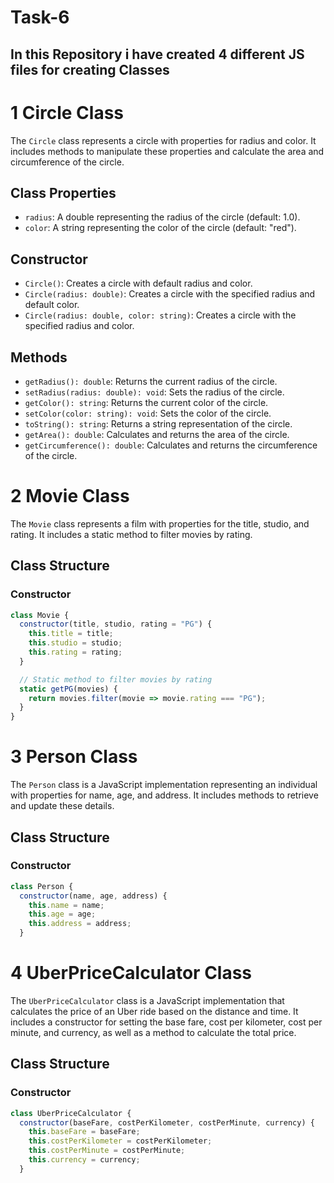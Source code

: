 # Task-6

## In this Repository i have created 4 different JS files for creating Classes



# 1 Circle Class

The `Circle` class represents a circle with properties for radius and color. It includes methods to manipulate these properties and calculate the area and circumference of the circle.

## Class Properties

- `radius`: A double representing the radius of the circle (default: 1.0).
- `color`: A string representing the color of the circle (default: "red").

## Constructor

- `Circle()`: Creates a circle with default radius and color.
- `Circle(radius: double)`: Creates a circle with the specified radius and default color.
- `Circle(radius: double, color: string)`: Creates a circle with the specified radius and color.

## Methods

- `getRadius(): double`: Returns the current radius of the circle.
- `setRadius(radius: double): void`: Sets the radius of the circle.
- `getColor(): string`: Returns the current color of the circle.
- `setColor(color: string): void`: Sets the color of the circle.
- `toString(): string`: Returns a string representation of the circle.
- `getArea(): double`: Calculates and returns the area of the circle.
- `getCircumference(): double`: Calculates and returns the circumference of the circle.


# 2 Movie Class

The `Movie` class represents a film with properties for the title, studio, and rating. It includes a static method to filter movies by rating.

## Class Structure

### Constructor

```javascript
class Movie {
  constructor(title, studio, rating = "PG") {
    this.title = title;
    this.studio = studio;
    this.rating = rating;
  }

  // Static method to filter movies by rating
  static getPG(movies) {
    return movies.filter(movie => movie.rating === "PG");
  }
}
```
# 3 Person Class

The `Person` class is a JavaScript implementation representing an individual with properties for name, age, and address. It includes methods to retrieve and update these details.

## Class Structure

### Constructor

```javascript
class Person {
  constructor(name, age, address) {
    this.name = name;
    this.age = age;
    this.address = address;
  }
```
# 4 UberPriceCalculator Class

The `UberPriceCalculator` class is a JavaScript implementation that calculates the price of an Uber ride based on the distance and time. It includes a constructor for setting the base fare, cost per kilometer, cost per minute, and currency, as well as a method to calculate the total price.

## Class Structure

### Constructor

```javascript
class UberPriceCalculator {
  constructor(baseFare, costPerKilometer, costPerMinute, currency) {
    this.baseFare = baseFare;
    this.costPerKilometer = costPerKilometer;
    this.costPerMinute = costPerMinute;
    this.currency = currency;
  }
  ```

